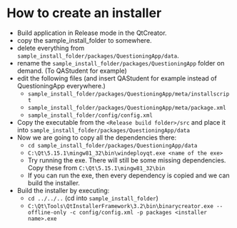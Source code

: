 # How to create an installer

* Build application in Release mode in the QtCreator.
* copy the sample_install_folder to somewhere.
* delete everything from `sample_install_folder/packages/QuestioningApp/data`.
* rename the `sample_install_folder/packages/QuestioningApp` folder on demand. (To QAStudent for example)
* edit the following files (and insert QAStudent for example instead of QuestioningApp everywhere.)
	* `sample_install_folder/packages/QuestioningApp/meta/installscript`
	* `sample_install_folder/packages/QuestioningApp/meta/package.xml`
	* `sample_install_folder/config/config.xml`
* Copy the executable from the `<Release build folder>/src` and place it into `sample_install_folder/packages/QuestioningApp/data`
* Now we are going to copy all the dependencies there:
	* `cd sample_install_folder/packages/QuestioningApp/data`
	* `C:\Qt\5.15.1\mingw81_32\bin\windeployqt.exe <name of the exe>`
	* Try running the exe. There will still be some missing dependencies. Copy these from `C:\Qt\5.15.1\mingw81_32\bin`
	* If you can run the exe, then every dependency is copied and we can build the installer.
* Build the installer by executing: 
	* `cd ../../..` (cd into `sample_install_folder`)
	* `C:\Qt\Tools\QtInstallerFramework\3.2\bin\binarycreator.exe --offline-only -c config/config.xml -p packages <installer name>.exe` 